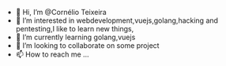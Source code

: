 - 👋 Hi, I’m @Cornélio Teixeira
- 👀 I’m interested in webdevelopment,vuejs,golang,hacking and pentesting,I like to learn new things,
- 🌱 I’m currently learning golang,vuejs
- 💞️ I’m looking to collaborate on some project
- 📫 How to reach me ...

<!---
nerycretor/nerycretor is a ✨ special ✨ repository because its `README.md` (this file) appears on your GitHub profile.
You can click the Preview link to take a look at your changes.
--->
